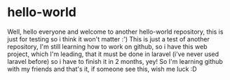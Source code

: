 # hello-world
Well, hello everyone and welcome to another hello-world repository, this is just for testing so i think it won't matter :')
This is just a test of another repository, I'm still learning how to work on github, so i have this web project, which I'm leading, that it must be done in laravel (i've never used laravel before) so i have to finish it in 2 months, yey!
So I'm learning github with my friends and that's it, if someone see this, wish me luck :D
